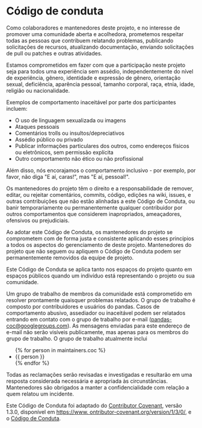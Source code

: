 # Código de conduta

Como colaboradores e mantenedores deste projeto, e no interesse de promover uma comunidade aberta e acolhedora, prometemos respeitar todas as pessoas que contribuem relatando problemas, publicando solicitações de recursos, atualizando documentação, enviando solicitações de pull ou patches e outras atividades.

Estamos comprometidos em fazer com que a participação neste projeto seja para todos uma experiência sem assédio, independentemente do nível de experiência, gênero, identidade e expressão de gênero, orientação sexual, deficiência, aparência pessoal, tamanho corporal, raça, etnia, idade, religião ou nacionalidade.

Exemplos de comportamento inaceitável por parte dos participantes incluem:

- O uso de linguagem sexualizada ou imagens
- Ataques pessoais
- Comentários trolls ou insultos/depreciativos
- Assédio público ou privado
- Publicar informações particulares dos outros, como endereços físicos ou eletrônicos, sem permissão explícita
- Outro comportamento não ético ou não profissional

Além disso, nós encorajamos o comportamento inclusivo - por exemplo,
por favor, não diga "E aí, caras!", mas "E aí, pessoal!".

Os mantenedores do projeto têm o direito e a responsabilidade de remover, editar, ou rejeitar comentários, commits, código, edições na wiki, issues, e outras contribuições que não estão alinhadas a este Código de Conduta, ou banir temporariamente ou permanentemente qualquer contribuidor por outros comportamentos que considerem inapropriados, ameaçadores, ofensivos ou prejudiciais.

Ao adotar este Código de Conduta, os mantenedores do projeto se comprometem com
de forma justa e consistente aplicando esses princípios a todos os aspectos do gerenciamento de
deste projeto. Mantenedores do projeto que não seguem ou apliquem o Código de Conduta
podem ser permanentemente removidos da equipe de projeto.

Este Código de Conduta se aplica tanto nos espaços do projeto quanto em espaços públicos quando um indivíduo está representando o projeto ou sua comunidade.

Um grupo de trabalho de membros da comunidade está comprometido em resolver
prontamente quaisquer problemas relatados. O grupo de trabalho é composto por contribuidores e usuários do pandas.
Casos de comportamento abusivo, assediador ou inaceitável podem ser relatados entrando em contato com o grupo de trabalho por e-mail (pandas-coc@googlegroups.com).
As mensagens enviadas para este endereço de e-mail não serão visíveis publicamente, mas apenas para os membros do grupo de trabalho. O grupo de trabalho atualmente inclui

<ul>
    {% for person in maintainers.coc %}
    <li>{{ person }}</li>
    {% endfor %}
</ul>

Todas as reclamações serão revisadas e investigadas e resultarão em uma resposta considerada necessária e apropriada às circunstâncias. Mantenedores são
obrigados a manter a confidencialidade com relação a quem relatou um
incidente.

Este Código de Conduta foi adaptado do [Contributor Covenant][homepage],
versão 1.3.0, disponível em
[https://www. ontributor-covenant.org/version/1/3/0/][version],
e o [Código de Conduta][swift].

[homepage]: https://www.contributor-covenant.org
[version]: https://www.contributor-covenant.org/version/1/3/0/
[swift]: https://swift.org/community/#code-of-conduct
